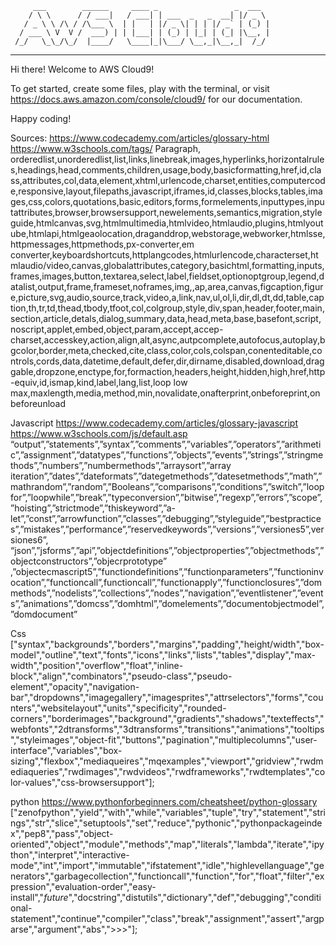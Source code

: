          ___        ______     ____ _                 _  ___  
        / \ \      / / ___|   / ___| | ___  _   _  __| |/ _ \ 
       / _ \ \ /\ / /\___ \  | |   | |/ _ \| | | |/ _` | (_) |
      / ___ \ V  V /  ___) | | |___| | (_) | |_| | (_| |\__, |
     /_/   \_\_/\_/  |____/   \____|_|\___/ \__,_|\__,_|  /_/ 
 ----------------------------------------------------------------- 


Hi there! Welcome to AWS Cloud9!

To get started, create some files, play with the terminal,
or visit https://docs.aws.amazon.com/console/cloud9/ for our documentation.

Happy coding!

Sources:
https://www.codecademy.com/articles/glossary-html
https://www.w3schools.com/tags/
Paragraph, orderedlist,unorderedlist,list,links,linebreak,images,hyperlinks,horizontalrules,headings,head,comments,children,usage,body,basicformatting,href,id,class,attributes,col,data,element,xhtml,urlencode,charset,entities,computercode,responsive,layout,filepaths,javascript,iframes,id,classes,blocks,tables,images,css,colors,quotations,basic,editors,forms,formelements,inputtypes,inputattributes,browser,browsersupport,newelements,semantics,migration,styleguide,htmlcanvas,svg,htmlmultimedia,htmlvideo,htmlaudio,plugins,htmlyoutube,htmlapi,htmlgeaolocation,draganddrop,webstorage,webworker,htmlsse,httpmessages,httpmethods,px-converter,em converter,keyboardshortcuts,httplangcodes,htmlurlencode,characterset,htmlaudio/video,canvas,globalattributes,category,basichtml,formatting,inputs,frames,images,button,textarea,select,label,fieldset,optionoptgroup,legend,datalist,output,frame,frameset,noframes,img,,ap,area,canvas,figcaption,figure,picture,svg,audio,source,track,video,a,link,nav,ul,ol,li,dir,dl,dt,dd,table,caption,th,tr,td,thead,tbody,tfoot,col,colgroup,style,div,span,header,footer,main,section,article,detals,dialog,summary,data,head,meta,base,basefont,script,noscript,applet,embed,object,param,accept,accep-charset,accesskey,action,align,alt,async,autpcomplete,autofocus,autoplay,bgcolor,border,meta,checked,cite,class,color,cols,colspan,conenteditable,controls,cords,data,datetime,default,defer,dir,dirname,disabled,download,draggable,dropzone,enctype,for,formaction,headers,height,hidden,high,href,http-equiv,id,ismap,kind,label,lang,list,loop low max,maxlength,media,method,min,novalidate,onafterprint,onbeforeprint,onbeforeunload

Javascript
https://www.codecademy.com/articles/glossary-javascript
https://www.w3schools.com/js/default.asp
“output”,”statements”,”syntax”,”comments”,”variables”,”operators”,”arithmetic”,”assignment”,”datatypes”,”functions”,”objects”,”events”,”strings”,”stringmethods”,”numbers”,”numbermethods”,”arraysort”,”array iteration”,”dates”,”dateformats”,”dategetmethods”,”datesetmethods”,”math”,”mathrandom”,”random”,”Booleans”,”comparisons”,”conditions”,”switch”,”loopfor”,”loopwhile”,”break”,”typeconversion”,”bitwise”,”regexp”,”errors”,”scope”,”hoisting”,”strictmode”,”thiskeyword”,”a-let”,”const”,”arrowfunction”,”classes”,”debugging”,”styleguide”,”bestpractices”,”mistakes”,”performance”,”reservedkeywords”,”versions”,”versiones5”,versiones6”, “json”,”jsforms”,”api”,”objectdefinitions”,”objectproperties”,”objectmethods”,”objectconstructors”,”objecrprototype” ,”objectecmascript5”,”functiondefinitions”,”functionparameters”,”functioninvocation”,”functioncall”,functioncall”,”functionapply”,”functionclosures”,”dommethods”,”nodelists”,”collections”,”nodes”,”navigation”,”eventlistener”,”events”,”animations”,”domcss”,”domhtml”,”domelements”,”documentobjectmodel”,”domdocument”

Css
["syntax","backgrounds","borders","margins","padding","height/width","box-model","outline","text","fonts","icons","links","lists","tables","display","max-width","position","overflow","float","inline-block","align","combinators","pseudo-class","pseudo-element","opacity","navigation-bar","dropdowns","imagegallery","imagesprites","attrselectors","forms","counters","websitelayout","units","specificity","rounded-corners","borderimages","background","gradients","shadows","texteffects","webfonts","2dtransforms","3dtransforms","transitions","animations","tooltips","styleimages","object-fit","buttons","pagination","multiplecolumns","user-interface","variables","box-sizing","flexbox","mediaqueires","mqexamples","viewport","gridview","rwdmediaqueries","rwdimages","rwdvideos","rwdframeworks","rwdtemplates","color-values","css-browsersupport"];

python
https://www.pythonforbeginners.com/cheatsheet/python-glossary
["zenofpython","yield","with","while","variables","tuple","try","statement","strings","str","slice","setuptools","set","reduce","pythonic","pythonpackageindex","pep8","pass","object-oriented","object","module","methods","map","literals","lambda","iterate","ipython","interpret","interactive-mode","int","import","immutable","ifstatement","idle","highlevellanguage","generators","garbagecollection","functioncall","function","for","float","filter","expression","evaluation-order","easy-install","_future_","docstring","distutils","dictionary","def","debugging","conditional-statement","continue","compiler","class","break","assignment","assert","argparse","argument","abs",">>>"];

